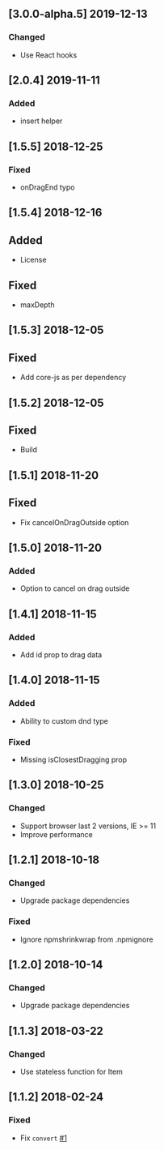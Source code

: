 ## [3.0.0-alpha.5] 2019-12-13
### Changed
- Use React hooks

## [2.0.4] 2019-11-11
### Added
- insert helper

## [1.5.5] 2018-12-25
### Fixed
- onDragEnd typo

## [1.5.4] 2018-12-16
## Added
- License
## Fixed
- maxDepth

## [1.5.3] 2018-12-05
## Fixed
- Add core-js as per dependency

## [1.5.2] 2018-12-05
## Fixed
- Build

## [1.5.1] 2018-11-20
## Fixed
- Fix cancelOnDragOutside option

## [1.5.0] 2018-11-20
### Added
- Option to cancel on drag outside

## [1.4.1] 2018-11-15
### Added
- Add id prop to drag data

## [1.4.0] 2018-11-15
### Added
- Ability to custom dnd type
### Fixed
- Missing isClosestDragging prop

## [1.3.0] 2018-10-25
### Changed
- Support browser last 2 versions, IE >= 11
- Improve performance

## [1.2.1] 2018-10-18
### Changed
- Upgrade package dependencies
### Fixed
- Ignore npmshrinkwrap from .npmignore

## [1.2.0] 2018-10-14
### Changed
- Upgrade package dependencies

## [1.1.3] 2018-03-22
### Changed
- Use stateless function for Item

## [1.1.2] 2018-02-24
### Fixed
- Fix `convert` [#1](https://github.com/lytc/react-sortly/issues/1)
